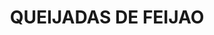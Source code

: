 ---
auteur: Auré
categories:
- Gateau
check: Non
checkAlwaysOk: true
cuisson: Oui
description: Gâteau portugais, légèrement moins connu que les légendaires Pastéis
  de nata
draft: false
img: https://1.bp.blogspot.com/-3MQYZUXTse8/UEOWFoFU28I/AAAAAAAABkQ/VIij9QCy2sU/s1600/Queijadas+de+Feija%CC%83o.jpg
ingredients:
  autres:
  - quantite: 950
    title: Eau
    unit: grammes
  - quantite: 2.4
    title: Pate feuilletée
    unit: Kg
  epices:
  - quantite: 5
    title: Canelle
    unit: c. à café
  legumes:
  - quantite: 4
    title: Citron non traité
    unit: unité
  lof:
  - quantite: 27
    title: Oeuf
    unit: unité
  sec:
  - quantite: 1
    title: Haricots blancs en conserve
    unit: Kg
  sucres:
  - commentaire: pour saupoudrer
    quantite: 100
    title: Sucre glace
    unit: grammes
  - quantite: 2
    title: Sucre en poudre
    unit: Kg
layout: recettes
materiel:
- Moule à muffin
plate: 100
prepAlt:
- recetteAlt: queijadas-de-feijao-vegan-et-sans-gluten_o0dav1ps
preparation: "Dans une casserole faire un sirop avec le sucre et l’eau. Mélanger et\
  \ laisser cuire pendant 15 minutes. Dans un blender, mettre les haricots bien rincés\
  \ et le sirop de sucre. Mixer le tout et laisser refroidir. \n\nSéparer la pâte\
  \ feuilletée en 4, saupoudrer le plan de travail avec de la farine et étirer les\
  \ pâtes. Rouler ensuite la pâte feuilletée sur elle-même pour faire un rouleau.\
  \ Faire des tronçons de 2 cm d’épaisseur. Placez chaque tranche dans le moule en\
  \ silicone. Bien appuyer avec le pouce de manière à étirer la pâte vers le haut\
  \ du moule. \n\nDans le sirop froid, ajouter le zeste de citron, la cannelle, les\
  \ œufs. Mixer le tout dans le blender. \n\nRemplir les moules avec la crème obtenue.\
  \ \n\nPréchauffer le four à 170° C et cuire environ 35 minutes. S'assurer que les\
  \ gâteaux soient bien cuits en les piquant avec un cure-dent. \n\nLorsque les gâteaux\
  \ sont cuits, les retirer, démouler et saupoudrer de sucre glace."
preparation24h: ''
publishDate: 2024-05-23 00:01:00+00:00
region: Portugal
temperature: Froid
title: QUEIJADAS DE FEIJAO
type: dessert
---